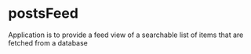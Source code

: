 # postsFeed
Application is to provide a feed view of a searchable list of items that are fetched from a database
